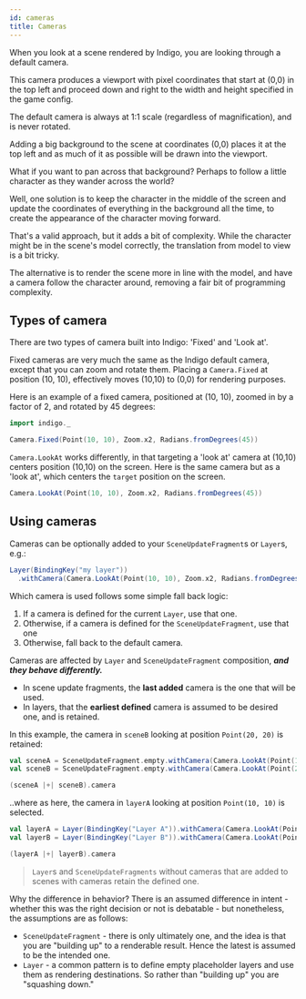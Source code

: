 ```yaml
---
id: cameras
title: Cameras
---
```


When you look at a scene rendered by Indigo, you are looking through a default camera.

This camera produces a viewport with pixel coordinates that start at (0,0) in the top left and proceed down and right to the width and height specified in the game config.

The default camera is always at 1:1 scale (regardless of magnification), and is never rotated.

Adding a big background to the scene at coordinates (0,0) places it at the top left and as much of it as possible will be drawn into the viewport.

What if you want to pan across that background? Perhaps to follow a little character as they wander across the world?

Well, one solution is to keep the character in the middle of the screen and update the coordinates of everything in the background all the time, to create the appearance of the character moving forward.

That's a valid approach, but it adds a bit of complexity. While the character might be in the scene's model correctly, the translation from model to view is a bit tricky.

The alternative is to render the scene more in line with the model, and have a camera follow the character around, removing a fair bit of programming complexity.

## Types of camera

There are two types of camera built into Indigo: 'Fixed' and 'Look at'.

Fixed cameras are very much the same as the Indigo default camera, except that you can zoom and rotate them. Placing a `Camera.Fixed` at position (10, 10), effectively moves (10,10) to (0,0) for rendering purposes.

Here is an example of a fixed camera, positioned at (10, 10), zoomed in by a factor of 2, and rotated by 45 degrees:

```scala mdoc:invisible
import indigo._
```

```scala mdoc:silent
Camera.Fixed(Point(10, 10), Zoom.x2, Radians.fromDegrees(45))
```

`Camera.LookAt` works differently, in that targeting a 'look at' camera at (10,10) centers position (10,10) on the screen. Here is the same camera but as a 'look at', which centers the `target` position on the screen.

```scala mdoc:silent
Camera.LookAt(Point(10, 10), Zoom.x2, Radians.fromDegrees(45))
```

## Using cameras

Cameras can be optionally added to your `SceneUpdateFragment`s or `Layer`s, e.g.:

```scala mdoc:silent
Layer(BindingKey("my layer"))
  .withCamera(Camera.LookAt(Point(10, 10), Zoom.x2, Radians.fromDegrees(45)))
```

Which camera is used follows some simple fall back logic:

1. If a camera is defined for the current `Layer`, use that one.
2. Otherwise, if a camera is defined for the `SceneUpdateFragment`, use that one
3. Otherwise, fall back to the default camera.

Cameras are affected by `Layer` and `SceneUpdateFragment` composition, ***and they behave differently.***

- In scene update fragments, the **last added** camera is the one that will be used.
- In layers, that the **earliest defined** camera is assumed to be desired one, and is retained.

In this example, the camera in `sceneB` looking at position `Point(20, 20)` is retained:

```scala mdoc:silent
val sceneA = SceneUpdateFragment.empty.withCamera(Camera.LookAt(Point(10, 10)))
val sceneB = SceneUpdateFragment.empty.withCamera(Camera.LookAt(Point(20, 20)))
```

```scala mdoc
(sceneA |+| sceneB).camera
```

..where as here, the camera in `layerA` looking at position `Point(10, 10)` is selected.

```scala mdoc:silent
val layerA = Layer(BindingKey("Layer A")).withCamera(Camera.LookAt(Point(10, 10)))
val layerB = Layer(BindingKey("Layer B")).withCamera(Camera.LookAt(Point(20, 20)))
```

```scala mdoc
(layerA |+| layerB).camera
```

> `Layer`s and `SceneUpdateFragments` without cameras that are added to scenes with cameras retain the defined one.

Why the difference in behavior? There is an assumed difference in intent - whether this was the right decision or not is debatable - but nonetheless, the assumptions are as follows:

- `SceneUpdateFragment` - there is only ultimately one, and the idea is that you are "building up" to a renderable result. Hence the latest is assumed to be the intended one.
- `Layer` - a common pattern is to define empty placeholder layers and use them as rendering destinations. So rather than "building up" you are "squashing down."
